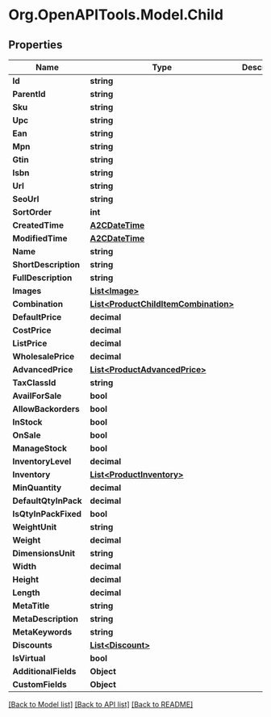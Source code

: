 # Org.OpenAPITools.Model.Child

## Properties

Name | Type | Description | Notes
------------ | ------------- | ------------- | -------------
**Id** | **string** |  | [optional] 
**ParentId** | **string** |  | [optional] 
**Sku** | **string** |  | [optional] 
**Upc** | **string** |  | [optional] 
**Ean** | **string** |  | [optional] 
**Mpn** | **string** |  | [optional] 
**Gtin** | **string** |  | [optional] 
**Isbn** | **string** |  | [optional] 
**Url** | **string** |  | [optional] 
**SeoUrl** | **string** |  | [optional] 
**SortOrder** | **int** |  | [optional] 
**CreatedTime** | [**A2CDateTime**](A2CDateTime.md) |  | [optional] 
**ModifiedTime** | [**A2CDateTime**](A2CDateTime.md) |  | [optional] 
**Name** | **string** |  | [optional] 
**ShortDescription** | **string** |  | [optional] 
**FullDescription** | **string** |  | [optional] 
**Images** | [**List&lt;Image&gt;**](Image.md) |  | [optional] 
**Combination** | [**List&lt;ProductChildItemCombination&gt;**](ProductChildItemCombination.md) |  | [optional] 
**DefaultPrice** | **decimal** |  | [optional] 
**CostPrice** | **decimal** |  | [optional] 
**ListPrice** | **decimal** |  | [optional] 
**WholesalePrice** | **decimal** |  | [optional] 
**AdvancedPrice** | [**List&lt;ProductAdvancedPrice&gt;**](ProductAdvancedPrice.md) |  | [optional] 
**TaxClassId** | **string** |  | [optional] 
**AvailForSale** | **bool** |  | [optional] 
**AllowBackorders** | **bool** |  | [optional] 
**InStock** | **bool** |  | [optional] 
**OnSale** | **bool** |  | [optional] 
**ManageStock** | **bool** |  | [optional] 
**InventoryLevel** | **decimal** |  | [optional] 
**Inventory** | [**List&lt;ProductInventory&gt;**](ProductInventory.md) |  | [optional] 
**MinQuantity** | **decimal** |  | [optional] 
**DefaultQtyInPack** | **decimal** |  | [optional] 
**IsQtyInPackFixed** | **bool** |  | [optional] 
**WeightUnit** | **string** |  | [optional] 
**Weight** | **decimal** |  | [optional] 
**DimensionsUnit** | **string** |  | [optional] 
**Width** | **decimal** |  | [optional] 
**Height** | **decimal** |  | [optional] 
**Length** | **decimal** |  | [optional] 
**MetaTitle** | **string** |  | [optional] 
**MetaDescription** | **string** |  | [optional] 
**MetaKeywords** | **string** |  | [optional] 
**Discounts** | [**List&lt;Discount&gt;**](Discount.md) |  | [optional] 
**IsVirtual** | **bool** |  | [optional] 
**AdditionalFields** | **Object** |  | [optional] 
**CustomFields** | **Object** |  | [optional] 

[[Back to Model list]](../README.md#documentation-for-models) [[Back to API list]](../README.md#documentation-for-api-endpoints) [[Back to README]](../README.md)

